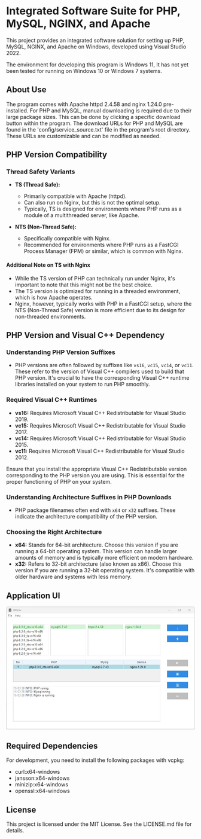 # Integrated Software Suite for PHP, MySQL, NGINX, and Apache

This project provides an integrated software solution for setting up PHP, MySQL, NGINX, and Apache on Windows, developed using Visual Studio 2022.

The environment for developing this program is Windows 11, It has not yet been tested for running on Windows 10 or Windows 7 systems.

## About Use
The program comes with Apache httpd 2.4.58 and nginx 1.24.0 pre-installed.
For PHP and MySQL, manual downloading is required due to their large package sizes.
This can be done by clicking a specific download button within the program.
The download URLs for PHP and MySQL are found in the 'config/service_source.txt' file in the program's root directory.
These URLs are customizable and can be modified as needed.

## PHP Version Compatibility
### Thread Safety Variants
- **TS (Thread Safe):**
  - Primarily compatible with Apache (httpd).
  - Can also run on Nginx, but this is not the optimal setup.
  - Typically, TS is designed for environments where PHP runs as a module of a multithreaded server, like Apache.

- **NTS (Non-Thread Safe):**
  - Specifically compatible with Nginx.
  - Recommended for environments where PHP runs as a FastCGI Process Manager (FPM) or similar, which is common with Nginx.

#### Additional Note on TS with Nginx
- While the TS version of PHP can technically run under Nginx, it's important to note that this might not be the best choice.
- The TS version is optimized for running in a threaded environment, which is how Apache operates.
- Nginx, however, typically works with PHP in a FastCGI setup, where the NTS (Non-Thread Safe) version is more efficient due to its design for non-threaded environments.

## PHP Version and Visual C++ Dependency

### Understanding PHP Version Suffixes
- PHP versions are often followed by suffixes like `vs16`, `vc15`, `vc14`, or `vc11`. These refer to the version of Visual C++ compilers used to build that PHP version. It's crucial to have the corresponding Visual C++ runtime libraries installed on your system to run PHP smoothly.

### Required Visual C++ Runtimes
- **vs16:** Requires Microsoft Visual C++ Redistributable for Visual Studio 2019.
- **vc15:** Requires Microsoft Visual C++ Redistributable for Visual Studio 2017.
- **vc14:** Requires Microsoft Visual C++ Redistributable for Visual Studio 2015.
- **vc11:** Requires Microsoft Visual C++ Redistributable for Visual Studio 2012.

Ensure that you install the appropriate Visual C++ Redistributable version corresponding to the PHP version you are using. This is essential for the proper functioning of PHP on your system.

### Understanding Architecture Suffixes in PHP Downloads
- PHP package filenames often end with `x64` or `x32` suffixes. These indicate the architecture compatibility of the PHP version.

### Choosing the Right Architecture
- **x64:** Stands for 64-bit architecture. Choose this version if you are running a 64-bit operating system. This version can handle larger amounts of memory and is typically more efficient on modern hardware.
- **x32:** Refers to 32-bit architecture (also known as x86). Choose this version if you are running a 32-bit operating system. It's compatible with older hardware and systems with less memory.

## Application UI
![Example Image](application_ui.jpg)

## Required Dependencies

For development, you need to install the following packages with vcpkg:

- curl:x64-windows
- jansson:x64-windows
- minizip:x64-windows
- openssl:x64-windows

## License
This project is licensed under the MIT License. See the LICENSE.md file for details.
